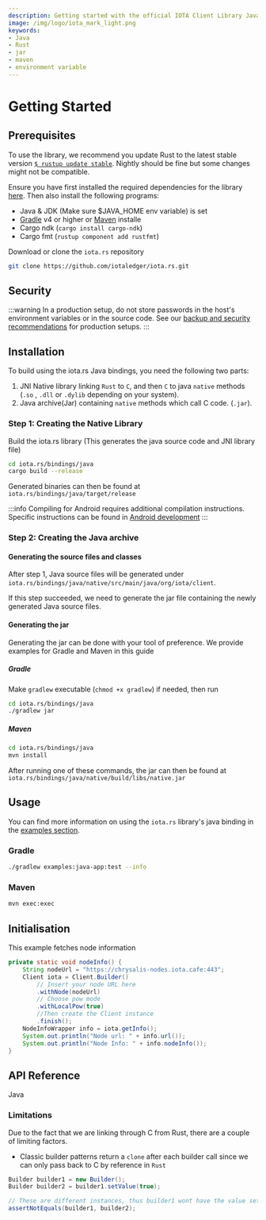 ```yaml
---
description: Getting started with the official IOTA Client Library Java binding.
image: /img/logo/iota_mark_light.png
keywords:
- Java
- Rust
- jar
- maven
- environment variable
---
```

# Getting Started

## Prerequisites

To use the library, we recommend you update Rust to the latest stable version [`$ rustup update stable`](https://github.com/rust-lang/rustup.rs#keeping-rust-up-to-date). Nightly should be fine but some changes might not be compatible.

Ensure you have first installed the required dependencies for the library [here](https://github.com/iotaledger/iota.rs/blob/dev/README.md). Then also install the following programs:

- Java & JDK (Make sure $JAVA_HOME env variable) is set
- [Gradle](https://gradle.org/install/) v4 or higher or [Maven](https://maven.apache.org/download.cgi) installe
- Cargo ndk (`cargo install cargo-ndk`)
- Cargo fmt (`rustup component add rustfmt`)

Download or clone the `iota.rs` repository

```bash
git clone https://github.com/iotaledger/iota.rs.git
```

## Security

:::warning
In a production setup, do not store passwords in the host's environment variables or in the source code.  See our [backup and security recommendations](https://chrysalis.docs.iota.org/guides/backup_security) for production setups.
:::

## Installation

To build using the iota.rs Java bindings, you need the following two parts:

1. JNI Native library linking `Rust` to `C`, and then `C` to java `native` methods (`.so` , `.dll` or `.dylib` depending on your system).
2. Java archive(Jar) containing `native` methods which call C code. (`.jar`).

### Step 1: Creating the Native Library

Build the iota.rs library (This generates the java source code and JNI library file)

```bash
cd iota.rs/bindings/java
cargo build --release
```

Generated binaries can then be found at `iota.rs/bindings/java/target/release`

:::info
Compiling for Android requires additional compilation instructions.
Specific instructions can be found in [Android development](android_development.md)
:::

### Step 2: Creating the Java archive

#### Generating the source files and classes

After step 1, Java source files will be generated under `iota.rs/bindings/java/native/src/main/java/org/iota/client`.

If this step succeeded, we need to generate the jar file containing the newly generated Java source files.

#### Generating the jar

Generating the jar can be done with your tool of preference. We provide examples for Gradle and Maven in this guide

##### Gradle

Make `gradlew` executable (`chmod +x gradlew`) if needed, then run

```bash
cd iota.rs/bindings/java
./gradlew jar
```

##### Maven

```bash
cd iota.rs/bindings/java
mvn install
```

After running one of these commands, the jar can then be found at `iota.rs/bindings/java/native/build/libs/native.jar`

## Usage

You can find more information on using the `iota.rs` library's java binding in the [examples section](examples.md).

### Gradle

```bash
./gradlew examples:java-app:test --info
```

### Maven

```bash
mvn exec:exec
```

## Initialisation

This example fetches node information

```java
private static void nodeInfo() {
    String nodeUrl = "https://chrysalis-nodes.iota.cafe:443";
    Client iota = Client.Builder()
        // Insert your node URL here
        .withNode(nodeUrl) 
        // Choose pow mode
        .withLocalPow(true)
        //Then create the Client instance
        .finish();
    NodeInfoWrapper info = iota.getInfo();
    System.out.println("Node url: " + info.url());
    System.out.println("Node Info: " + info.nodeInfo());
}
```

## API Reference

Java

### Limitations

Due to the fact that we are linking through C from Rust, there are a couple of limiting factors.

- Classic builder patterns return a `clone` after each builder call since we can only pass back to C by reference in `Rust`

```Java
Builder builder1 = new Builder();
Builder builder2 = builder1.setValue(true);

// These are different instances, thus builder1 wont have the value set
assertNotEquals(builder1, builder2);
```
